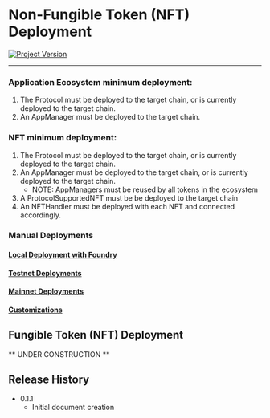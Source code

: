 
# Non-Fungible Token (NFT) Deployment
[![Project Version][version-image]][version-url]

---

### Application Ecosystem minimum deployment: 

1. The Protocol must be deployed to the target chain, or is currently deployed to the target chain.
2. An AppManager must be deployed to the target chain.

### NFT minimum deployment:

1. The Protocol must be deployed to the target chain, or is currently deployed to the target chain.
2. An AppManager must be deployed to the target chain, or is currently deployed to the target chain.
   - NOTE: AppManagers must be reused by all tokens in the ecosystem
3. A ProtocolSupportedNFT must be be deployed to the target chain
4. An NFTHandler must be deployed with each NFT and connected accordingly.


### Manual Deployments
#### [Local Deployment with Foundry][localDeploymentFoundry-url]

#### [Testnet Deployments][testnetDeployment-url]

#### [Mainnet Deployments][mainnetDeployment-url]

#### [Customizations][customizations-url]


## Fungible Token (NFT) Deployment
** UNDER CONSTRUCTION **


## Release History

* 0.1.1
    * Initial document creation
  
<!-- These are the body links -->
[localDeploymentFoundry-url]: ./nft/DEPLOYMENT-LOCAL.md
[testnetDeployment-url]: ./nft/DEPLOYMENT-TESTNET.md
[mainnetDeployment-url]: ./nft/DEPLOYMENT-MAINNET.md
[customizations-url]: ./nft/CUSTOMIZATIONS.md

<!-- These are the header links -->
[version-image]: https://img.shields.io/badge/Version-1.1.0-brightgreen?style=for-the-badge&logo=appveyor
[version-url]: https://github.com/thrackle-io/Tron

